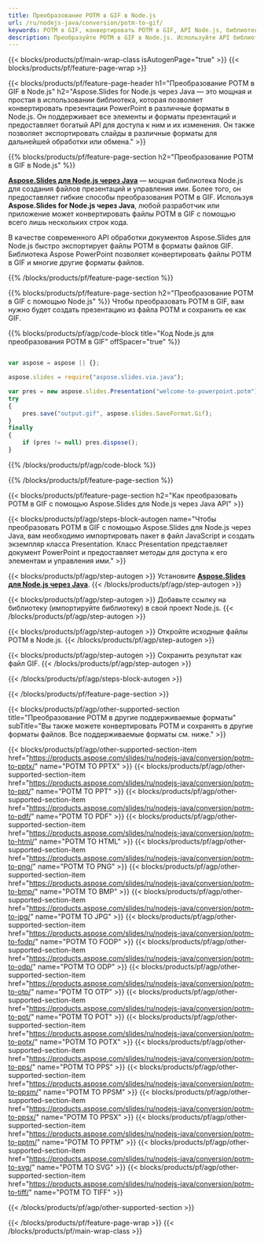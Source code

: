 ```yaml
---
title: Преобразование POTM в GIF в Node.js
url: /ru/nodejs-java/conversion/potm-to-gif/
keywords: POTM в GIF, конвертировать POTM в GIF, API Node.js, библиотека Node.js, POTM, GIF
description: Преобразуйте POTM в GIF в Node.js. Используйте API библиотеки Node.js для преобразования файлов POTM в GIF.
---
```


{{< blocks/products/pf/main-wrap-class isAutogenPage="true" >}}
{{< blocks/products/pf/feature-page-wrap >}}

{{< blocks/products/pf/feature-page-header h1="Преобразование POTM в GIF в Node.js" h2="Aspose.Slides for Node.js через Java — это мощная и простая в использовании библиотека, которая позволяет конвертировать презентации PowerPoint в различные форматы в Node.js. Он поддерживает все элементы и форматы презентаций и предоставляет богатый API для доступа к ним и их изменения. Он также позволяет экспортировать слайды в различные форматы для дальнейшей обработки или обмена." >}}

{{% blocks/products/pf/feature-page-section h2="Преобразование POTM в GIF в Node.js" %}}

[**Aspose.Slides для Node.js через Java**](https://products.aspose.com/slides/ru/nodejs-java/) — мощная библиотека Node.js для создания файлов презентаций и управления ими. Более того, он предоставляет гибкие способы преобразования POTM в GIF. Используя **Aspose.Slides for Node.js через Java**, любой разработчик или приложение может конвертировать файлы POTM в GIF с помощью всего лишь нескольких строк кода.

В качестве современного API обработки документов Aspose.Slides для Node.js быстро экспортирует файлы POTM в форматы файлов GIF. Библиотека Aspose PowerPoint позволяет конвертировать файлы POTM в GIF и многие другие форматы файлов.

{{% /blocks/products/pf/feature-page-section %}}

{{% blocks/products/pf/feature-page-section  h2="Преобразование POTM в GIF с помощью Node.js" %}}
Чтобы преобразовать POTM в GIF, вам нужно будет создать презентацию из файла POTM и сохранить ее как GIF.

{{% blocks/products/pf/agp/code-block title="Код Node.js для преобразования POTM в GIF" offSpacer="true" %}}

```javascript

var aspose = aspose || {};

aspose.slides = require("aspose.slides.via.java");

var pres = new aspose.slides.Presentation("welcome-to-powerpoint.potm");
try
{
    pres.save("output.gif", aspose.slides.SaveFormat.Gif);
}
finally
{
    if (pres != null) pres.dispose();
}
```


{{% /blocks/products/pf/agp/code-block %}}

{{% /blocks/products/pf/feature-page-section %}}

{{< blocks/products/pf/feature-page-section  h2="Как преобразовать POTM в GIF с помощью Aspose.Slides для Node.js через Java API" >}}

{{< blocks/products/pf/agp/steps-block-autogen name="Чтобы преобразовать POTM в GIF с помощью Aspose.Slides для Node.js через Java, вам необходимо импортировать пакет в файл JavaScript и создать экземпляр класса Presentation. Класс Presentation представляет документ PowerPoint и предоставляет методы для доступа к его элементам и управления ими." >}}

{{< blocks/products/pf/agp/step-autogen >}}
Установите [**Aspose.Slides для Node.js через Java**](https://products.aspose.com/slides/ru/nodejs-java/).
{{< /blocks/products/pf/agp/step-autogen >}}

{{< blocks/products/pf/agp/step-autogen >}}
Добавьте ссылку на библиотеку (импортируйте библиотеку) в свой проект Node.js.
{{< /blocks/products/pf/agp/step-autogen >}}

{{< blocks/products/pf/agp/step-autogen >}}
Откройте исходные файлы POTM в Node.js.
{{< /blocks/products/pf/agp/step-autogen >}}

{{< blocks/products/pf/agp/step-autogen >}}
Сохранить результат как файл GIF.
{{< /blocks/products/pf/agp/step-autogen >}}

{{< /blocks/products/pf/agp/steps-block-autogen >}}

{{< /blocks/products/pf/feature-page-section >}}

{{< blocks/products/pf/agp/other-supported-section title="Преобразование POTM в другие поддерживаемые форматы" subTitle="Вы также можете конвертировать POTM и сохранять в другие форматы файлов. Все поддерживаемые форматы см. ниже." >}}

{{< blocks/products/pf/agp/other-supported-section-item href="https://products.aspose.com/slides/ru/nodejs-java/conversion/potm-to-pptx/" name="POTM TO PPTX" >}}
{{< blocks/products/pf/agp/other-supported-section-item href="https://products.aspose.com/slides/ru/nodejs-java/conversion/potm-to-ppt/" name="POTM TO PPT" >}}
{{< blocks/products/pf/agp/other-supported-section-item href="https://products.aspose.com/slides/ru/nodejs-java/conversion/potm-to-pdf/" name="POTM TO PDF" >}}
{{< blocks/products/pf/agp/other-supported-section-item href="https://products.aspose.com/slides/ru/nodejs-java/conversion/potm-to-html/" name="POTM TO HTML" >}}
{{< blocks/products/pf/agp/other-supported-section-item href="https://products.aspose.com/slides/ru/nodejs-java/conversion/potm-to-png/" name="POTM TO PNG" >}}
{{< blocks/products/pf/agp/other-supported-section-item href="https://products.aspose.com/slides/ru/nodejs-java/conversion/potm-to-bmp/" name="POTM TO BMP" >}}
{{< blocks/products/pf/agp/other-supported-section-item href="https://products.aspose.com/slides/ru/nodejs-java/conversion/potm-to-jpg/" name="POTM TO JPG" >}}
{{< blocks/products/pf/agp/other-supported-section-item href="https://products.aspose.com/slides/ru/nodejs-java/conversion/potm-to-fodp/" name="POTM TO FODP" >}}
{{< blocks/products/pf/agp/other-supported-section-item href="https://products.aspose.com/slides/ru/nodejs-java/conversion/potm-to-odp/" name="POTM TO ODP" >}}
{{< blocks/products/pf/agp/other-supported-section-item href="https://products.aspose.com/slides/ru/nodejs-java/conversion/potm-to-otp/" name="POTM TO OTP" >}}
{{< blocks/products/pf/agp/other-supported-section-item href="https://products.aspose.com/slides/ru/nodejs-java/conversion/potm-to-pot/" name="POTM TO POT" >}}
{{< blocks/products/pf/agp/other-supported-section-item href="https://products.aspose.com/slides/ru/nodejs-java/conversion/potm-to-potx/" name="POTM TO POTX" >}}
{{< blocks/products/pf/agp/other-supported-section-item href="https://products.aspose.com/slides/ru/nodejs-java/conversion/potm-to-pps/" name="POTM TO PPS" >}}
{{< blocks/products/pf/agp/other-supported-section-item href="https://products.aspose.com/slides/ru/nodejs-java/conversion/potm-to-ppsm/" name="POTM TO PPSM" >}}
{{< blocks/products/pf/agp/other-supported-section-item href="https://products.aspose.com/slides/ru/nodejs-java/conversion/potm-to-ppsx/" name="POTM TO PPSX" >}}
{{< blocks/products/pf/agp/other-supported-section-item href="https://products.aspose.com/slides/ru/nodejs-java/conversion/potm-to-pptm/" name="POTM TO PPTM" >}}
{{< blocks/products/pf/agp/other-supported-section-item href="https://products.aspose.com/slides/ru/nodejs-java/conversion/potm-to-svg/" name="POTM TO SVG" >}}
{{< blocks/products/pf/agp/other-supported-section-item href="https://products.aspose.com/slides/ru/nodejs-java/conversion/potm-to-tiff/" name="POTM TO TIFF" >}}


{{< /blocks/products/pf/agp/other-supported-section >}}

{{< /blocks/products/pf/feature-page-wrap >}}
{{< /blocks/products/pf/main-wrap-class >}}